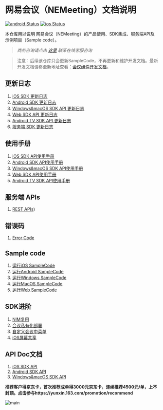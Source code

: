 # 网易会议（NEMeeting）文档说明
[![android Status](https://github.com/netease-im/NEMeeting/workflows/android/badge.svg)](https://github.com/netease-im/NEMeeting/actions) [![ios Status](https://github.com/netease-im/NEMeeting/workflows/ios/badge.svg)](https://github.com/netease-im/NEMeeting/actions)

本仓库用以说明 网易会议（NEMeeting）的产品使用、SDK集成、服务端API及示例项目（Sample code）。

> *商务咨询请点击 [这里](https://netease.im/) 联系在线客服咨询*

> 注意：后续该仓库只会更新SampleCode，不再更新和维护开发文档。最新开发文档请移至新地址查看：[会议组件开发文档](https://github.com/netease-kit/documents/tree/main/%E4%B8%9A%E5%8A%A1%E7%BB%84%E4%BB%B6/%E4%BC%9A%E8%AE%AE%E7%BB%84%E4%BB%B6)。

## 更新日志
1. [iOS SDK 更新日志](https://github.com/netease-kit/documents/blob/main/%E4%B8%9A%E5%8A%A1%E7%BB%84%E4%BB%B6/%E4%BC%9A%E8%AE%AE%E7%BB%84%E4%BB%B6/%E4%BA%A7%E5%93%81%E5%8A%A8%E6%80%81/CHANGELOG_iOS.md)
2. [Android SDK 更新日志](https://github.com/netease-kit/documents/blob/main/%E4%B8%9A%E5%8A%A1%E7%BB%84%E4%BB%B6/%E4%BC%9A%E8%AE%AE%E7%BB%84%E4%BB%B6/%E4%BA%A7%E5%93%81%E5%8A%A8%E6%80%81/CHANGELOG_Android.md)
3. [Windows&macOS SDK API 更新日志](https://github.com/netease-kit/documents/blob/main/%E4%B8%9A%E5%8A%A1%E7%BB%84%E4%BB%B6/%E4%BC%9A%E8%AE%AE%E7%BB%84%E4%BB%B6/%E4%BA%A7%E5%93%81%E5%8A%A8%E6%80%81/CHANGELOG_macOS%26Windows.md)
4. [Web SDK API 更新日志](https://github.com/netease-kit/documents/blob/main/%E4%B8%9A%E5%8A%A1%E7%BB%84%E4%BB%B6/%E4%BC%9A%E8%AE%AE%E7%BB%84%E4%BB%B6/%E4%BA%A7%E5%93%81%E5%8A%A8%E6%80%81/CHANGELOG_Web.md)
5. [Android TV SDK API 更新日志](https://github.com/netease-kit/documents/blob/main/%E4%B8%9A%E5%8A%A1%E7%BB%84%E4%BB%B6/%E4%BC%9A%E8%AE%AE%E7%BB%84%E4%BB%B6/%E4%BA%A7%E5%93%81%E5%8A%A8%E6%80%81/CHANGELOG_TV.md)
6. [服务端 SDK 更新日志](https://github.com/netease-kit/documents/blob/main/%E4%B8%9A%E5%8A%A1%E7%BB%84%E4%BB%B6/%E4%BC%9A%E8%AE%AE%E7%BB%84%E4%BB%B6/%E4%BA%A7%E5%93%81%E5%8A%A8%E6%80%81/CHANGELOG_Server.md)

## 使用手册
1. [iOS SDK API使用手册](https://github.com/netease-kit/documents/blob/main/%E4%B8%9A%E5%8A%A1%E7%BB%84%E4%BB%B6/%E4%BC%9A%E8%AE%AE%E7%BB%84%E4%BB%B6/%E5%BC%80%E5%8F%91%E6%96%87%E6%A1%A3/%E5%BF%AB%E9%80%9F%E9%9B%86%E6%88%90/%E9%9B%86%E6%88%90%E5%88%B0%E9%A1%B9%E7%9B%AE_iOS.md)
2. [Android SDK API使用手册](https://github.com/netease-kit/documents/blob/main/%E4%B8%9A%E5%8A%A1%E7%BB%84%E4%BB%B6/%E4%BC%9A%E8%AE%AE%E7%BB%84%E4%BB%B6/%E5%BC%80%E5%8F%91%E6%96%87%E6%A1%A3/%E5%BF%AB%E9%80%9F%E9%9B%86%E6%88%90/%E9%9B%86%E6%88%90%E5%88%B0%E9%A1%B9%E7%9B%AE_Android.md)
3. [Windows&macOS SDK API使用手册](https://github.com/netease-kit/documents/blob/main/%E4%B8%9A%E5%8A%A1%E7%BB%84%E4%BB%B6/%E4%BC%9A%E8%AE%AE%E7%BB%84%E4%BB%B6/%E5%BC%80%E5%8F%91%E6%96%87%E6%A1%A3/%E5%BF%AB%E9%80%9F%E9%9B%86%E6%88%90/%E9%9B%86%E6%88%90%E5%88%B0%E9%A1%B9%E7%9B%AE_macOS%26Windows.md)
4. [Web SDK API使用手册](https://github.com/netease-kit/documents/blob/main/%E4%B8%9A%E5%8A%A1%E7%BB%84%E4%BB%B6/%E4%BC%9A%E8%AE%AE%E7%BB%84%E4%BB%B6/%E5%BC%80%E5%8F%91%E6%96%87%E6%A1%A3/%E5%BF%AB%E9%80%9F%E9%9B%86%E6%88%90/%E9%9B%86%E6%88%90%E5%88%B0%E9%A1%B9%E7%9B%AE_Web.md)
5. [Android TV SDK API使用手册](https://github.com/netease-kit/documents/blob/main/%E4%B8%9A%E5%8A%A1%E7%BB%84%E4%BB%B6/%E4%BC%9A%E8%AE%AE%E7%BB%84%E4%BB%B6/%E5%BC%80%E5%8F%91%E6%96%87%E6%A1%A3/%E5%BF%AB%E9%80%9F%E9%9B%86%E6%88%90/%E9%9B%86%E6%88%90%E5%88%B0%E9%A1%B9%E7%9B%AE_TV.md)

## 服务端 APIs
1. [REST APIs](https://github.com/netease-kit/documents/blob/main/%E4%B8%9A%E5%8A%A1%E7%BB%84%E4%BB%B6/%E4%BC%9A%E8%AE%AE%E7%BB%84%E4%BB%B6/%E5%BC%80%E5%8F%91%E6%96%87%E6%A1%A3/REST%20APIs/user_guide.md))

## 错误码
1. [Error Code](https://github.com/netease-kit/documents/blob/main/%E4%B8%9A%E5%8A%A1%E7%BB%84%E4%BB%B6/%E4%BC%9A%E8%AE%AE%E7%BB%84%E4%BB%B6/%E5%BC%80%E5%8F%91%E6%96%87%E6%A1%A3/%E9%94%99%E8%AF%AF%E7%A0%81.md)

## Sample code
1. [运行iOS SampleCode](https://github.com/netease-kit/documents/blob/main/%E4%B8%9A%E5%8A%A1%E7%BB%84%E4%BB%B6/%E4%BC%9A%E8%AE%AE%E7%BB%84%E4%BB%B6/%E5%BF%AB%E9%80%9F%E5%BC%80%E5%A7%8B/%E8%B7%91%E9%80%9A%E7%A4%BA%E4%BE%8B%E9%A1%B9%E7%9B%AE_iOS.md)
2. [运行Android SampleCode](https://github.com/netease-kit/documents/blob/main/%E4%B8%9A%E5%8A%A1%E7%BB%84%E4%BB%B6/%E4%BC%9A%E8%AE%AE%E7%BB%84%E4%BB%B6/%E5%BF%AB%E9%80%9F%E5%BC%80%E5%A7%8B/%E8%B7%91%E9%80%9A%E7%A4%BA%E4%BE%8B%E9%A1%B9%E7%9B%AE_Android.md)
3. [运行Windows SampleCode](https://github.com/netease-kit/documents/blob/main/%E4%B8%9A%E5%8A%A1%E7%BB%84%E4%BB%B6/%E4%BC%9A%E8%AE%AE%E7%BB%84%E4%BB%B6/%E5%BF%AB%E9%80%9F%E5%BC%80%E5%A7%8B/%E8%B7%91%E9%80%9A%E7%A4%BA%E4%BE%8B%E9%A1%B9%E7%9B%AE_Windows.md)
4. [运行MacOS SampleCode](https://github.com/netease-kit/documents/blob/main/%E4%B8%9A%E5%8A%A1%E7%BB%84%E4%BB%B6/%E4%BC%9A%E8%AE%AE%E7%BB%84%E4%BB%B6/%E5%BF%AB%E9%80%9F%E5%BC%80%E5%A7%8B/%E8%B7%91%E9%80%9A%E7%A4%BA%E4%BE%8B%E9%A1%B9%E7%9B%AE_MacOS.md)
5. [运行Web SampleCode](https://github.com/netease-kit/documents/blob/main/%E4%B8%9A%E5%8A%A1%E7%BB%84%E4%BB%B6/%E4%BC%9A%E8%AE%AE%E7%BB%84%E4%BB%B6/%E5%BF%AB%E9%80%9F%E5%BC%80%E5%A7%8B/%E8%B7%91%E9%80%9A%E7%A4%BA%E4%BE%8B%E9%A1%B9%E7%9B%AE_Web.md)

## SDK进阶

1. [NIM复用](https://github.com/netease-kit/documents/blob/main/%E4%B8%9A%E5%8A%A1%E7%BB%84%E4%BB%B6/%E4%BC%9A%E8%AE%AE%E7%BB%84%E4%BB%B6/%E5%BC%80%E5%8F%91%E6%96%87%E6%A1%A3/%E8%BF%9B%E9%98%B6%E5%8A%9F%E8%83%BD/NIM%E5%A4%8D%E7%94%A8.md)
2. [会议私有化部署](https://github.com/netease-kit/documents/blob/main/%E4%B8%9A%E5%8A%A1%E7%BB%84%E4%BB%B6/%E4%BC%9A%E8%AE%AE%E7%BB%84%E4%BB%B6/%E5%BC%80%E5%8F%91%E6%96%87%E6%A1%A3/%E8%BF%9B%E9%98%B6%E5%8A%9F%E8%83%BD/%E4%BC%9A%E8%AE%AE%E7%A7%81%E6%9C%89%E5%8C%96%E9%83%A8%E7%BD%B2.md)
3. [自定义会议中菜单](https://github.com/netease-kit/documents/blob/main/%E4%B8%9A%E5%8A%A1%E7%BB%84%E4%BB%B6/%E4%BC%9A%E8%AE%AE%E7%BB%84%E4%BB%B6/%E5%BC%80%E5%8F%91%E6%96%87%E6%A1%A3/%E8%BF%9B%E9%98%B6%E5%8A%9F%E8%83%BD/%E8%87%AA%E5%AE%9A%E4%B9%89%E8%8F%9C%E5%8D%95.md)
4. [iOS屏幕共享](https://github.com/netease-kit/documents/blob/main/%E4%B8%9A%E5%8A%A1%E7%BB%84%E4%BB%B6/%E4%BC%9A%E8%AE%AE%E7%BB%84%E4%BB%B6/%E5%BC%80%E5%8F%91%E6%96%87%E6%A1%A3/%E8%BF%9B%E9%98%B6%E5%8A%9F%E8%83%BD/%E5%B1%8F%E5%B9%95%E5%85%B1%E4%BA%AB_iOS.md)

## API Doc文档
1. [iOS SDK API](https://netease-kit.github.io/NEMeeting/ios/index.html)
2. [Android SDK API](https://netease-kit.github.io/NEMeeting/android/index.html)
3. [Windows&macOS SDK API](https://netease-kit.github.io/NEMeeting/win-mac/index.html)


**推荐客户得京东卡，首次推荐成单得3000元京东卡，连续推荐4500元/单，上不封顶。点击参与https://yunxin.163.com/promotion/recommend**

![main](https://github.com/netease-kit/NIM_iOS_UIKit/blob/master/activity-1.png)
